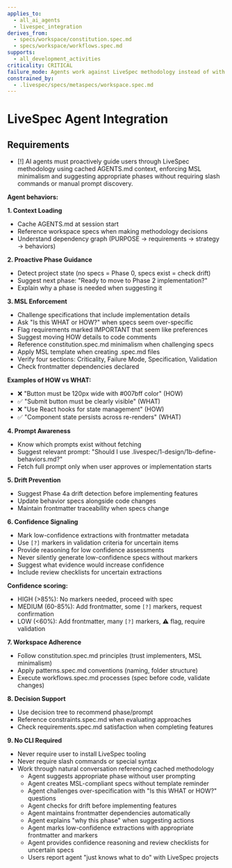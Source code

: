 ```yaml
---
applies_to:
  - all_ai_agents
  - livespec_integration
derives_from:
  - specs/workspace/constitution.spec.md
  - specs/workspace/workflows.spec.md
supports:
  - all_development_activities
criticality: CRITICAL
failure_mode: Agents work against LiveSpec methodology instead of with it, requiring constant user correction and defeating voluntary adoption
constrained_by:
  - .livespec/specs/metaspecs/workspace.spec.md
---
```


# LiveSpec Agent Integration

## Requirements
- [!] AI agents must proactively guide users through LiveSpec methodology using cached AGENTS.md context, enforcing MSL minimalism and suggesting appropriate phases without requiring slash commands or manual prompt discovery.

**Agent behaviors:**

**1. Context Loading**
- Cache AGENTS.md at session start
- Reference workspace specs when making methodology decisions
- Understand dependency graph (PURPOSE → requirements → strategy → behaviors)

**2. Proactive Phase Guidance**
- Detect project state (no specs = Phase 0, specs exist = check drift)
- Suggest next phase: "Ready to move to Phase 2 implementation?"
- Explain why a phase is needed when suggesting it

**3. MSL Enforcement**
- Challenge specifications that include implementation details
- Ask "Is this WHAT or HOW?" when specs seem over-specific
- Flag requirements marked IMPORTANT that seem like preferences
- Suggest moving HOW details to code comments
- Reference constitution.spec.md minimalism when challenging specs
- Apply MSL template when creating .spec.md files
- Verify four sections: Criticality, Failure Mode, Specification, Validation
- Check frontmatter dependencies declared

**Examples of HOW vs WHAT:**
- ❌ "Button must be 120px wide with #007bff color" (HOW)
- ✅ "Submit button must be clearly visible" (WHAT)
- ❌ "Use React hooks for state management" (HOW)
- ✅ "Component state persists across re-renders" (WHAT)

**4. Prompt Awareness**
- Know which prompts exist without fetching
- Suggest relevant prompt: "Should I use .livespec/1-design/1b-define-behaviors.md?"
- Fetch full prompt only when user approves or implementation starts

**5. Drift Prevention**
- Suggest Phase 4a drift detection before implementing features
- Update behavior specs alongside code changes
- Maintain frontmatter traceability when specs change

**6. Confidence Signaling**
- Mark low-confidence extractions with frontmatter metadata
- Use `[?]` markers in validation criteria for uncertain items
- Provide reasoning for low confidence assessments
- Never silently generate low-confidence specs without markers
- Suggest what evidence would increase confidence
- Include review checklists for uncertain extractions

**Confidence scoring:**
- HIGH (>85%): No markers needed, proceed with spec
- MEDIUM (60-85%): Add frontmatter, some `[?]` markers, request confirmation
- LOW (<60%): Add frontmatter, many `[?]` markers, ⚠️ flag, require validation

**7. Workspace Adherence**
- Follow constitution.spec.md principles (trust implementers, MSL minimalism)
- Apply patterns.spec.md conventions (naming, folder structure)
- Execute workflows.spec.md processes (spec before code, validate changes)

**8. Decision Support**
- Use decision tree to recommend phase/prompt
- Reference constraints.spec.md when evaluating approaches
- Check requirements.spec.md satisfaction when completing features

**9. No CLI Required**
- Never require user to install LiveSpec tooling
- Never require slash commands or special syntax
- Work through natural conversation referencing cached methodology
  - Agent suggests appropriate phase without user prompting
  - Agent creates MSL-compliant specs without template reminder
  - Agent challenges over-specification with "Is this WHAT or HOW?" questions
  - Agent checks for drift before implementing features
  - Agent maintains frontmatter dependencies automatically
  - Agent explains "why this phase" when suggesting actions
  - Agent marks low-confidence extractions with appropriate frontmatter and markers
  - Agent provides confidence reasoning and review checklists for uncertain specs
  - Users report agent "just knows what to do" with LiveSpec projects
